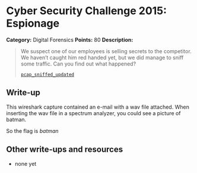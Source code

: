# Cyber Security Challenge 2015: Espionage

**Category:** Digital Forensics
**Points:** 80
**Description:**

> We suspect one of our employees is selling secrets to the competitor. We haven’t caught him red handed yet, but we did manage to sniff some traffic. Can you find out what happened?
>
> [`pcap_sniffed_updated`](pcap_sniffed_updated)

## Write-up

This wireshark capture contained an e-mail with a wav file attached.
When inserting the wav file in a spectrum analyzer, you could see a picture of batman.

So the flag is _batman_

## Other write-ups and resources

* none yet
